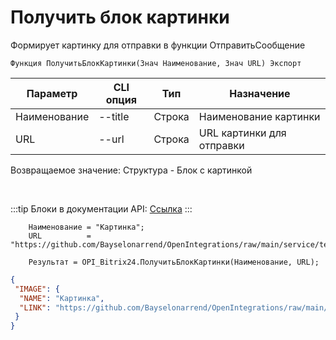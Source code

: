 ﻿---
sidebar_position: 8
---

# Получить блок картинки
 Формирует картинку для отправки в функции ОтправитьСообщение



`Функция ПолучитьБлокКартинки(Знач Наименование, Знач URL) Экспорт`

  | Параметр | CLI опция | Тип | Назначение |
  |-|-|-|-|
  | Наименование | --title | Строка | Наименование картинки |
  | URL | --url | Строка | URL картинки для отправки |

  
  Возвращаемое значение:   Структура - Блок с картинкой

<br/>

:::tip
Блоки в документации API: [Ссылка](https://dev.1c-bitrix.ru/learning/course/?COURSE_ID=93&CHAPTER_ID=07867)
:::
<br/>


```bsl title="Пример кода"
    Наименование = "Картинка";
    URL          = "https://github.com/Bayselonarrend/OpenIntegrations/raw/main/service/test_data/picture.jpg";

    Результат = OPI_Bitrix24.ПолучитьБлокКартинки(Наименование, URL);
```
    



```json title="Результат"
{
 "IMAGE": {
  "NAME": "Картинка",
  "LINK": "https://github.com/Bayselonarrend/OpenIntegrations/raw/main/service/test_data/picture.jpg"
 }
}
```
